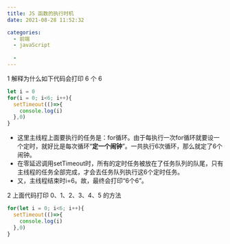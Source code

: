 ```yaml
---
title: JS 函数的执行时机
date: 2021-08-28 11:52:32

categories:
  - 前端
  - javaScript
 
  - 
---
```

1 解释为什么如下代码会打印 6 个 6
```javascript
let i = 0
for(i = 0; i<6; i++){
  setTimeout(()=>{
    console.log(i)
  },0)
}
```

- 这里主线程上面要执行的任务是：for循环。由于每执行一次for循环就要设一个定时，就好比是每次循环“**定一个闹钟**”。一共执行6次循环，那么就定了6个闹钟。
- 在零延迟调用setTimeout时，所有的定时任务被放在了任务队列的队尾，只有主线程的任务全部完成，才会去任务队列执行这6个定时任务。
- 又，主线程结束时i=6。故，最终会打印“6个6”。

2 上面代码打印 0、1、2、3、4、5 的方法
```javascript
for(let i = 0; i<6; i++){
  setTimeout(()=>{
    console.log(i)
  },0)
}
```



